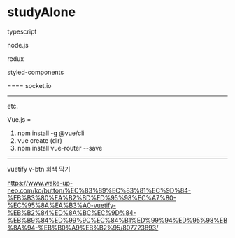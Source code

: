 # studyAlone

typescript

node.js

redux

styled-components

==== socket.io

-----
etc.

Vue.js = 
1. npm install -g @vue/cli
2. vue create (dir)
3. npm install vue-router --save


------

vuetify v-btn 회색 막기

https://www.wake-up-neo.com/ko/button/%EC%83%89%EC%83%81%EC%9D%84-%EB%B3%80%EA%B2%BD%ED%95%98%EC%A7%80-%EC%95%8A%EA%B3%A0-vuetify-%EB%B2%84%ED%8A%BC%EC%9D%84-%EB%B9%84%ED%99%9C%EC%84%B1%ED%99%94%ED%95%98%EB%8A%94-%EB%B0%A9%EB%B2%95/807723893/